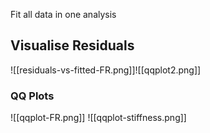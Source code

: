 Fit all data in one analysis
## Visualise Residuals
![[residuals-vs-fitted-FR.png]]![[qqplot2.png]]
### QQ Plots
![[qqplot-FR.png]]
![[qqplot-stiffness.png]]